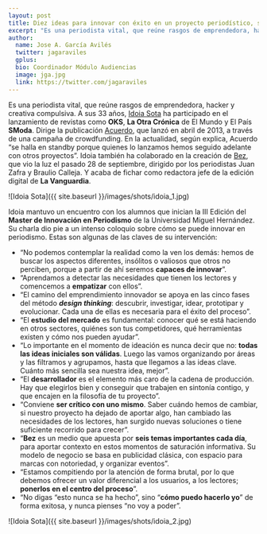 ```yaml
---
layout: post
title: Diez ideas para innovar con éxito en un proyecto periodístico, según Idoia Sota
excerpt: "Es una periodista vital, que reúne rasgos de emprendedora, hacker y creativa compulsiva. A sus 33 años, Idoia Sota ha participado en el lanzamiento de revistas como OKS, La Otra Crónica de El Mundo y El País SModa. Dirige la publicación Acuerdo, que lanzó en abril de 2013, a través de una campaña de crowdfunding. En la actualidad, según explica, Acuerdo “se halla en standby porque quienes lo lanzamos hemos seguido adelante con otros proyectos”. Idoia también ha colaborado en la creación de Bez, que vio la luz el pasado 28 de septiembre, dirigido por los periodistas Juan Zafra y Braulio Calleja. Y acaba de fichar como redactora jefe de la edición digital de La Vanguardia."
author:
  name: Jose A. García Avilés
  twitter: jagaraviles
  gplus:  
  bio: Coordinador Módulo Audiencias
  image: jga.jpg
  link: https://twitter.com/jagaraviles
---
```

Es una periodista vital, que reúne rasgos de emprendedora, hacker y creativa compulsiva. A sus 33 años, [Idoia Sota](https://twitter.com/IdoiaSota) ha participado en el lanzamiento de revistas como **OKS**, **La Otra Crónica** de El Mundo y El País **SModa**. Dirige la publicación [Acuerdo](http://www.acuerdo.us/), que lanzó en abril de 2013, a través de una campaña de crowdfunding. En la actualidad, según explica, Acuerdo “se halla en standby porque quienes lo lanzamos hemos seguido adelante con otros proyectos”. Idoia también ha colaborado en la creación de [Bez](http://www.bez.es/), que vio la luz el pasado 28 de septiembre, dirigido por los periodistas Juan Zafra y Braulio Calleja. Y acaba de fichar como redactora jefe de la edición digital de **La Vanguardia**.

![Idoia Sota]({{ site.baseurl }}/images/shots/idoia_1.jpg)

Idoia mantuvo un encuentro con los alumnos que inician la III Edición del **Master de Innovación en Periodismo** de la Universidad Miguel Hernández. Su charla dio pie a un intenso coloquio sobre cómo se puede innovar en periodismo. Estas son algunas de las claves de su intervención:
 
- “No podemos contemplar la realidad como la ven los demás: hemos de buscar los aspectos diferentes, insólitos o valiosos que otros no perciben, porque a partir de ahí seremos **capaces de innovar**”.
- “Aprendamos a detectar las necesidades que tienen los lectores y comencemos a **empatizar** con ellos”.
- “El camino del emprendimiento innovador se apoya en las cinco fases del método **_design thinking_**: descubrir, investigar, idear, prototipar y evolucionar. Cada una de ellas es necesaria para el éxito del proceso”.
- “El **estudio del mercado** es fundamental: conocer qué se está haciendo en otros sectores, quiénes son tus competidores, qué herramientas existen y cómo nos pueden ayudar”.
- “Lo importante en el momento de ideación es nunca decir que no: **todas las ideas iniciales son válidas**. Luego las vamos organizando por áreas y las filtramos y agrupamos, hasta que llegamos a las ideas clave. Cuánto más sencilla sea nuestra idea, mejor”.
- “El **desarrollador** es el elemento más caro de la cadena de producción. Hay que elegirlos bien y conseguir que trabajen en sintonía contigo, y que encajen en la filosofía de tu proyecto”.
- “Conviene **ser crítico con uno mismo**. Saber cuándo hemos de cambiar, si nuestro proyecto ha dejado de aportar algo, han cambiado las necesidades de los lectores, han surgido nuevas soluciones o tiene suficiente recorrido para crecer”.
- “**Bez** es un medio que apuesta por **seis temas importantes cada día**, para aportar contexto en estos momentos de saturación informativa. Su modelo de negocio se basa en publicidad clásica, con espacio para marcas con notoriedad, y organizar eventos”.
- “Estamos compitiendo por la atención de forma brutal, por lo que debemos ofrecer un valor diferencial a los usuarios, a los lectores; **ponerlos en el centro del proceso**”.
- “No digas “esto nunca se ha hecho”, sino “**cómo puedo hacerlo yo**” de forma exitosa, y nunca pienses “no voy a poder”.

![Idoia Sota]({{ site.baseurl }}/images/shots/idoia_2.jpg)
